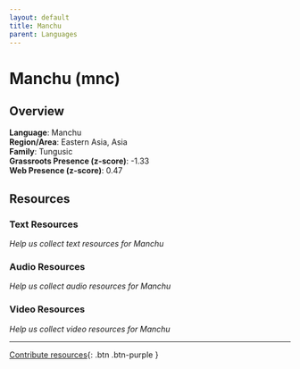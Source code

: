 ```yaml
---
layout: default
title: Manchu
parent: Languages
---
```


# Manchu (mnc)

## Overview

**Language**: Manchu  
**Region/Area**: Eastern Asia, Asia  
**Family**: Tungusic  
**Grassroots Presence (z-score)**: -1.33  
**Web Presence (z-score)**: 0.47  

## Resources

### Text Resources
*Help us collect text resources for Manchu*

### Audio Resources
*Help us collect audio resources for Manchu*

### Video Resources
*Help us collect video resources for Manchu*

---

[Contribute resources](https://forms.office.com/e/1SfLJx3u1r){: .btn .btn-purple }
